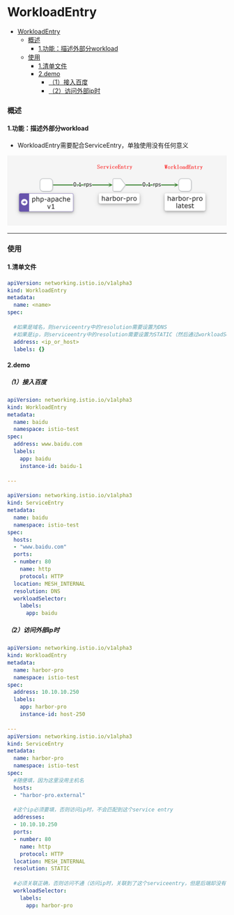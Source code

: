 # WorkloadEntry

<!-- @import "[TOC]" {cmd="toc" depthFrom=1 depthTo=6 orderedList=false} -->
<!-- code_chunk_output -->

- [WorkloadEntry](#workloadentry)
    - [概述](#概述)
      - [1.功能：描述外部分workload](#1功能描述外部分workload)
    - [使用](#使用)
      - [1.清单文件](#1清单文件)
      - [2.demo](#2demo)
        - [（1）接入百度](#1接入百度)
        - [（2）访问外部ip时](#2访问外部ip时)

<!-- /code_chunk_output -->

### 概述

#### 1.功能：描述外部分workload
* WorkloadEntry需要配合ServiceEntry，单独使用没有任何意义

![](./imgs/WorkloadEntry_01.png)

***

### 使用

#### 1.清单文件
```yaml
apiVersion: networking.istio.io/v1alpha3
kind: WorkloadEntry
metadata:
  name: <name>
spec:

  #如果是域名，则serviceentry中的resolution需要设置为DNS
  #如果是ip，则serviceentry中的resolution需要设置为STATIC（然后通过workloadSelector关联后端的workload）
  address: <ip_or_host>
  labels: {}
```

#### 2.demo

##### （1）接入百度
```yaml
apiVersion: networking.istio.io/v1alpha3
kind: WorkloadEntry
metadata:
  name: baidu
  namespace: istio-test
spec:
  address: www.baidu.com
  labels:
    app: baidu
    instance-id: baidu-1

---

apiVersion: networking.istio.io/v1alpha3
kind: ServiceEntry
metadata:
  name: baidu
  namespace: istio-test
spec:
  hosts:
  - "www.baidu.com"
  ports:
  - number: 80
    name: http
    protocol: HTTP
  location: MESH_INTERNAL
  resolution: DNS
  workloadSelector:
    labels:
      app: baidu
```

##### （2）访问外部ip时
```yaml
apiVersion: networking.istio.io/v1alpha3
kind: WorkloadEntry
metadata:
  name: harbor-pro
  namespace: istio-test
spec:
  address: 10.10.10.250
  labels:
    app: harbor-pro
    instance-id: host-250

---
apiVersion: networking.istio.io/v1alpha3
kind: ServiceEntry
metadata:
  name: harbor-pro
  namespace: istio-test
spec:
  #随便填，因为这里没用主机名
  hosts:
  - "harbor-pro.external"

  #这个ip必须要填，否则访问ip时，不会匹配到这个service entry
  addresses:
  - 10.10.10.250
  ports:
  - number: 80
    name: http
    protocol: HTTP
  location: MESH_INTERNAL
  resolution: STATIC

  #必须关联正确，否则访问不通（访问ip时，关联到了这个serviceentry，但是后端却没有关联）
  workloadSelector:
    labels:
      app: harbor-pro
```
